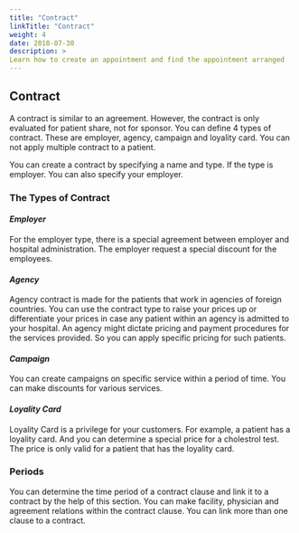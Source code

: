 ```yaml
---
title: "Contract"
linkTitle: "Contract"
weight: 4
date: 2018-07-30
description: >
Learn how to create an appointment and find the appointment arranged
---
```


## Contract

A contract  is similar to an agreement. However, the contract is only evaluated for patient share, not for sponsor. You can define 4 types of contract. These are employer, agency, campaign and loyality card. You can not apply multiple contract to a patient.

You can create a contract by specifying a name and type. If the type is employer. You can also specify your employer.

### The Types of Contract

#### *Employer*

For the employer type, there is a special agreement between employer and hospital administration. The employer request a special discount for the employees.

#### *Agency*

Agency contract is made for the patients that work in agencies of foreign countries. You can use the contract type to raise your prices up or differentiate your prices in case any patient within an agency is admitted to your hospital. An agency might dictate pricing and payment procedures for the services provided. So you can apply specific pricing for such patients.

#### *Campaign*

You can create campaigns on specific service within a period of time. You can make discounts for various services.

#### *Loyality Card*

Loyality Card is a privilege for your customers. For example, a patient has a loyality card. And you can determine a special price for a cholestrol test. The price is only valid for a patient that has the loyality card.

### Periods

You can determine the time period of a contract clause and link it to a contract by the help of this section. You can make facility, physician and agreement relations within the contract clause. You can link more than one clause to a contract.






